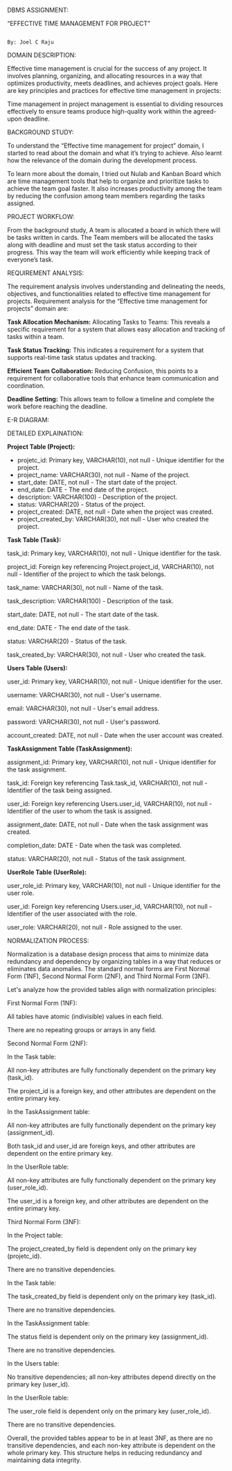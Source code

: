  

DBMS ASSIGNMENT: 

“EFFECTIVE TIME MANAGEMENT FOR PROJECT” 

                                       			                                    By: Joel C Raju		 

 

DOMAIN DESCRIPTION: 

Effective time management is crucial for the success of any project. It involves planning, organizing, and allocating resources in a way that optimizes productivity, meets deadlines, and achieves project goals. Here are key principles and practices for effective time management in projects: 

Time management in project management is essential to dividing resources effectively to ensure teams produce high-quality work within the agreed-upon deadline. 

 

BACKGROUND STUDY: 

To understand the “Effective time management for project” domain, I started to read about the domain and what it’s trying to achieve. Also learnt how the relevance of the domain during the development process.  

To learn more about the domain, I tried out Nulab and Kanban Board which are time management tools that help to organize and prioritize tasks to achieve the team goal faster. It also increases productivity among the team by reducing the confusion among team members regarding the tasks assigned. 

PROJECT WORKFLOW: 

From the background study, A team is allocated a board in which there will be tasks written in cards. The Team members will be allocated the tasks along with deadline and must set the task status according to their progress. This way the team will work efficiently while keeping track of everyone’s task. 

 

REQUIREMENT ANALYSIS: 

The requirement analysis involves understanding and delineating the needs, objectives, and functionalities related to effective time management for projects. Requirement analysis for the “Effective time management for projects” domain are: 

<b>Task Allocation Mechanism:</b> Allocating Tasks to Teams: This reveals a specific requirement for a system that allows easy allocation and tracking of tasks within a team. 

 

<b>Task Status Tracking:</b> This indicates a requirement for a system that supports real-time task status updates and tracking. 

 

<b>Efficient Team Collaboration:</b> Reducing Confusion, this points to a requirement for collaborative tools that enhance team communication and coordination. 

 

<b>Deadline Setting:</b> This allows team to follow a timeline and complete the work before reaching the 	deadline. 

 

E-R DIAGRAM: 

 

 

DETAILED EXPLAINATION: 

<b>Project Table (Project):</b> 
<ul>


<li>projetc_id: Primary key, VARCHAR(10), not null - Unique identifier for the project. </li>

<li>project_name: VARCHAR(30), not null - Name of the project. </li>

<li>start_date: DATE, not null - The start date of the project. </li>

<li>end_date: DATE - The end date of the project. </li>

<li>description: VARCHAR(100) - Description of the project. </li>

<li>status: VARCHAR(20) - Status of the project. </li>

<li>project_created: DATE, not null - Date when the project was created. </li>

<li>project_created_by: VARCHAR(30), not null - User who created the project. </li>

 </ul>

<b>Task Table (Task):</b> 

task_id: Primary key, VARCHAR(10), not null - Unique identifier for the task. 

project_id: Foreign key referencing Project.project_id, VARCHAR(10), not null - Identifier of the project to which the task belongs. 

task_name: VARCHAR(30), not null - Name of the task. 

task_description: VARCHAR(100) - Description of the task. 

start_date: DATE, not null - The start date of the task. 

end_date: DATE - The end date of the task. 

status: VARCHAR(20) - Status of the task. 

task_created_by: VARCHAR(30), not null - User who created the task. 

 

<b>Users Table (Users):</b>

user_id: Primary key, VARCHAR(10), not null - Unique identifier for the user. 

username: VARCHAR(30), not null - User's username. 

email: VARCHAR(30), not null - User's email address. 

password: VARCHAR(30), not null - User's password. 

account_created: DATE, not null - Date when the user account was created. 

 

<b>TaskAssignment Table (TaskAssignment):</b> 

assignment_id: Primary key, VARCHAR(10), not null - Unique identifier for the task assignment. 

task_id: Foreign key referencing Task.task_id, VARCHAR(10), not null - Identifier of the task being assigned. 

user_id: Foreign key referencing Users.user_id, VARCHAR(10), not null - Identifier of the user to whom the task is assigned. 

assignment_date: DATE, not null - Date when the task assignment was created. 

completion_date: DATE - Date when the task was completed. 

status: VARCHAR(20), not null - Status of the task assignment. 

 

<b>UserRole Table (UserRole):</b> 

user_role_id: Primary key, VARCHAR(10), not null - Unique identifier for the user role. 

user_id: Foreign key referencing Users.user_id, VARCHAR(10), not null - Identifier of the user associated with the role. 

user_role: VARCHAR(20), not null - Role assigned to the user. 

 

 

 

NORMALIZATION PROCESS: 

Normalization is a database design process that aims to minimize data redundancy and dependency by organizing tables in a way that reduces or eliminates data anomalies. The standard normal forms are First Normal Form (1NF), Second Normal Form (2NF), and Third Normal Form (3NF).  

  

Let's analyze how the provided tables align with normalization principles:  

 

First Normal Form (1NF): 

All tables have atomic (indivisible) values in each field. 

There are no repeating groups or arrays in any field. 

Second Normal Form (2NF): 

In the Task table: 

All non-key attributes are fully functionally dependent on the primary key (task_id). 

The project_id is a foreign key, and other attributes are dependent on the entire primary key. 

In the TaskAssignment table: 

All non-key attributes are fully functionally dependent on the primary key (assignment_id). 

Both task_id and user_id are foreign keys, and other attributes are dependent on the entire primary key. 

In the UserRole table: 

All non-key attributes are fully functionally dependent on the primary key (user_role_id). 

The user_id is a foreign key, and other attributes are dependent on the entire primary key. 

Third Normal Form (3NF): 

In the Project table: 

The project_created_by field is dependent only on the primary key (projetc_id). 

There are no transitive dependencies. 

In the Task table: 

The task_created_by field is dependent only on the primary key (task_id). 

There are no transitive dependencies. 

In the TaskAssignment table: 

The status field is dependent only on the primary key (assignment_id). 

There are no transitive dependencies. 

In the Users table: 

No transitive dependencies; all non-key attributes depend directly on the primary key (user_id). 

In the UserRole table: 

The user_role field is dependent only on the primary key (user_role_id). 

There are no transitive dependencies. 

 

Overall, the provided tables appear to be in at least 3NF, as there are no transitive dependencies, and each non-key attribute is dependent on the whole primary key. This structure helps in reducing redundancy and maintaining data integrity. 

 

 

